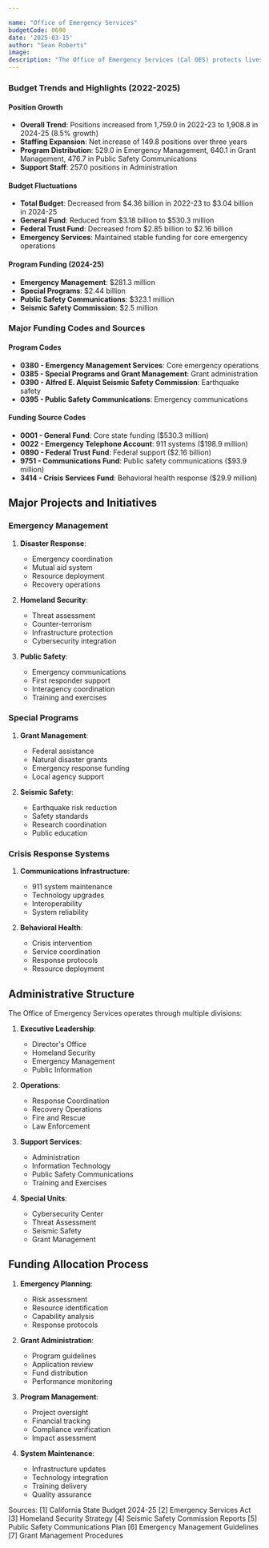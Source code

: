 ```yaml
---

name: "Office of Emergency Services"
budgetCode: 0690
date: '2025-03-15'
author: "Sean Roberts"
image: 
description: "The Office of Emergency Services (Cal OES) protects lives and property, builds emergency response capabilities, and supports communities for a resilient California through effective collaboration in emergency management."
---
```


### Budget Trends and Highlights (2022-2025)

#### Position Growth
- **Overall Trend**: Positions increased from 1,759.0 in 2022-23 to 1,908.8 in 2024-25 (8.5% growth)
- **Staffing Expansion**: Net increase of 149.8 positions over three years
- **Program Distribution**: 529.0 in Emergency Management, 640.1 in Grant Management, 476.7 in Public Safety Communications
- **Support Staff**: 257.0 positions in Administration

#### Budget Fluctuations
- **Total Budget**: Decreased from $4.36 billion in 2022-23 to $3.04 billion in 2024-25
- **General Fund**: Reduced from $3.18 billion to $530.3 million
- **Federal Trust Fund**: Decreased from $2.85 billion to $2.16 billion
- **Emergency Services**: Maintained stable funding for core emergency operations

#### Program Funding (2024-25)
- **Emergency Management**: $281.3 million
- **Special Programs**: $2.44 billion
- **Public Safety Communications**: $323.1 million
- **Seismic Safety Commission**: $2.5 million

### Major Funding Codes and Sources

#### Program Codes
- **0380 - Emergency Management Services**: Core emergency operations
- **0385 - Special Programs and Grant Management**: Grant administration
- **0390 - Alfred E. Alquist Seismic Safety Commission**: Earthquake safety
- **0395 - Public Safety Communications**: Emergency communications

#### Funding Source Codes
- **0001 - General Fund**: Core state funding ($530.3 million)
- **0022 - Emergency Telephone Account**: 911 systems ($198.9 million)
- **0890 - Federal Trust Fund**: Federal support ($2.16 billion)
- **9751 - Communications Fund**: Public safety communications ($93.9 million)
- **3414 - Crisis Services Fund**: Behavioral health response ($29.9 million)

## Major Projects and Initiatives

### Emergency Management

1. **Disaster Response**:
   - Emergency coordination
   - Mutual aid system
   - Resource deployment
   - Recovery operations

2. **Homeland Security**:
   - Threat assessment
   - Counter-terrorism
   - Infrastructure protection
   - Cybersecurity integration

3. **Public Safety**:
   - Emergency communications
   - First responder support
   - Interagency coordination
   - Training and exercises

### Special Programs

1. **Grant Management**:
   - Federal assistance
   - Natural disaster grants
   - Emergency response funding
   - Local agency support

2. **Seismic Safety**:
   - Earthquake risk reduction
   - Safety standards
   - Research coordination
   - Public education

### Crisis Response Systems

1. **Communications Infrastructure**:
   - 911 system maintenance
   - Technology upgrades
   - Interoperability
   - System reliability

2. **Behavioral Health**:
   - Crisis intervention
   - Service coordination
   - Response protocols
   - Resource deployment

## Administrative Structure

The Office of Emergency Services operates through multiple divisions:

1. **Executive Leadership**:
   - Director's Office
   - Homeland Security
   - Emergency Management
   - Public Information

2. **Operations**:
   - Response Coordination
   - Recovery Operations
   - Fire and Rescue
   - Law Enforcement

3. **Support Services**:
   - Administration
   - Information Technology
   - Public Safety Communications
   - Training and Exercises

4. **Special Units**:
   - Cybersecurity Center
   - Threat Assessment
   - Seismic Safety
   - Grant Management

## Funding Allocation Process

1. **Emergency Planning**:
   - Risk assessment
   - Resource identification
   - Capability analysis
   - Response protocols

2. **Grant Administration**:
   - Program guidelines
   - Application review
   - Fund distribution
   - Performance monitoring

3. **Program Management**:
   - Project oversight
   - Financial tracking
   - Compliance verification
   - Impact assessment

4. **System Maintenance**:
   - Infrastructure updates
   - Technology integration
   - Training delivery
   - Quality assurance

Sources:
[1] California State Budget 2024-25
[2] Emergency Services Act
[3] Homeland Security Strategy
[4] Seismic Safety Commission Reports
[5] Public Safety Communications Plan
[6] Emergency Management Guidelines
[7] Grant Management Procedures 